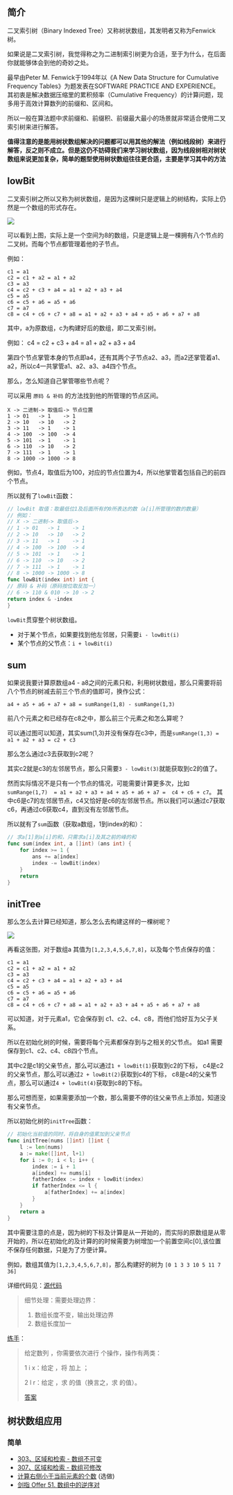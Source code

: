 ## 简介

二叉索引树（Binary Indexed Tree）又称树状数组，其发明者又称为Fenwick树。

如果说是二叉索引树，我觉得称之为二进制索引树更为合适，至于为什么，在后面你就能够体会到他的奇妙之处。

最早由Peter M. Fenwick于1994年以《A New Data Structure for Cumulative Frequency Tables》为题发表在SOFTWARE PRACTICE AND EXPERIENCE。
其初衷是解决数据压缩里的累积频率（Cumulative Frequency）的计算问题，现多用于高效计算数列的前缀和、区间和。

所以一般在算法题中求前缀和、前缀积、前缀最大最小的场景就非常适合使用二叉索引树来进行解答。

**值得注意的是能用树状数组解决的问题都可以用其他的解法（例如线段树）来进行解答，反之则不成立。但是这仍不妨碍我们来学习树状数组，因为线段树相对树状数组来说更加复杂，简单的题型使用树状数组往往更合适，主要是学习其中的方法**

## lowBit

二叉索引树之所以又称为树状数组，是因为这棵树只是逻辑上的树结构，实际上仍然是一个数组的形式存在。

![](../img/datastruct/bit/img.png)

可以看到上图，实际上是一个空间为8的数组，只是逻辑上是一棵拥有八个节点的二叉树。而每个节点都管理着他的子节点。

例如：

```
c1 = a1
c2 = c1 + a2 = a1 + a2
c3 = a3
c4 = c2 + c3 + a4 = a1 + a2 + a3 + a4
c5 = a5
c6 = c5 + a6 = a5 + a6
c7 = a7
c8 = c4 + c6 + c7 + a8 = a1 + a2 + a3 + a4 + a5 + a6 + a7 + a8
```

其中，a为原数组，c为构建好后的数组，即二叉索引树。

例如：
c4 = c2 + c3 + a4 = a1 + a2 + a3 + a4

第四个节点掌管本身的节点即a4，还有其两个子节点a2、a3，而a2还掌管着a1、a2，所以c4一共掌管a1、a2、a3、a4四个节点。

那么，怎么知道自己掌管哪些节点呢？

可以采用 `原码 & 补码` 的方法找到他的所管理的节点区间。

```
X -> 二进制-> 取值后-> 节点位置
1 -> 01   -> 1    -> 1
2 -> 10   -> 10   -> 2
3 -> 11   -> 1    -> 1
4 -> 100  -> 100  -> 4
5 -> 101  -> 1    -> 1
6 -> 110  -> 10   -> 2
7 -> 111  -> 1    -> 1
8 -> 1000 -> 1000 -> 8
```

例如，节点4，取值后为100，对应的节点位置为4，所以他掌管着包括自己的前四个节点。

所以就有了`lowBit`函数：

```go
// lowBit 取值：取最低位1及后面所有的0所表达的数（a[i]所管理的数的数量）
// 例如：
// X -> 二进制-> 取值后->
// 1 -> 01   -> 1    -> 1
// 2 -> 10   -> 10   -> 2
// 3 -> 11   -> 1    -> 1
// 4 -> 100  -> 100  -> 4
// 5 -> 101  -> 1    -> 1
// 6 -> 110  -> 10   -> 2
// 7 -> 111  -> 1    -> 1
// 8 -> 1000 -> 1000 -> 8
func lowBit(index int) int {
// 原码 & 补码（原码按位取反加一）
// 6 -> 110 & 010 -> 10 -> 2
return index & -index
}
```
`lowBit`贯穿整个树状数组。

- 对于某个节点，如果要找到他左邻居，只需要`i - lowBit(i)`
- 某个节点的父节点：`i + lowBit(i)`

## sum

如果说我要计算原数组a4 - a8之间的元素只和，利用树状数组，那么只需要将前八个节点的树减去前三个节点的值即可，换作公式：

```
a4 + a5 + a6 + a7 + a8 = sumRange(1,8) - sumRange(1,3)
```

前八个元素之和已经存在c8之中，那么前三个元素之和怎么算呢？

可以通过图可以知道，其实sum(1,3)并没有保存在c3中，而是`sumRange(1,3) = a1 + a2 + a3 = c2 + c3`

那么怎么通过c3去获取到c2呢？

其实c2就是c3的左邻居节点，那么只需要`3 - lowBit(3)`就能获取到c2的值了。

然而实际情况不是只有一个节点的情况，可能需要计算更多次，比如`sumRange(1,7)  = a1 + a2 + a3 + a4 + a5 + a6 + a7 =  c4 + c6 + c7`。
其中c6是c7的左邻居节点，c4又恰好是c6的左邻居节点。所以我们可以通过c7获取c6，再通过c6获取c4，直到没有左邻居节点。

所以就有了`sum`函数（获取a数组，1到index的和）：
```go
// 求a[1]到a[i]的和，只需求a[i]及其之前的峰的和
func sum(index int, a []int) (ans int) {
	for index >= 1 {
		ans += a[index]
		index -= lowBit(index)
	}
	return
}
```
## initTree

那么怎么去计算已经知道，那么怎么去构建这样的一棵树呢？

![](../img/datastruct/bit/img.png)

再看这张图，对于数组a 其值为`[1,2,3,4,5,6,7,8]`，以及每个节点保存的值：
```
c1 = a1
c2 = c1 + a2 = a1 + a2
c3 = a3
c4 = c2 + c3 + a4 = a1 + a2 + a3 + a4
c5 = a5
c6 = c5 + a6 = a5 + a6
c7 = a7
c8 = c4 + c6 + c7 + a8 = a1 + a2 + a3 + a4 + a5 + a6 + a7 + a8
```
可以知道，对于元素a1，它会保存到 c1、c2、c4、c8，而他们恰好互为父子关系。

所以在初始化树的时候，需要将每个元素都保存到与之相关的父节点。
如a1 需要保存到c1、c2、c4、c8四个节点。

其中c2是c1的父亲节点，那么可以通过`1 + lowBit(1)`获取到c2的下标，
c4是c2的父亲节点，那么可以通过`2 + lowBit(2)`获取到c4的下标，
c8是c4的父亲节点，那么可以通过`4 + lowBit(4)`获取到c8的下标。

那么可想而至，如果需要添加一个数，那么需要不停的往父亲节点上添加，知道没有父亲节点。

所以初始化树的`initTree`函数：
```go
// 初始化当前值的同时，将自身的值累加到父亲节点
func initTree(nums []int) []int {
	l := len(nums)
	a := make([]int, l+1)
	for i := 0; i < l; i++ {
		index := i + 1
		a[index] += nums[i]
		fatherIndex := index + lowBit(index)
		if fatherIndex <= l {
			a[fatherIndex] += a[index]
		}
	}
	return a
}
```

其中需要注意的点是，因为树的下标及计算是从一开始的，而实际的原数组是从零开始的，所以在初始化的及计算的的时候需要为树增加一个前置空间c[0],该位置不保存任何数据，只是为了方便计算。

例如，数组其值为`[1,2,3,4,5,6,7,8]`，那么构建好的树为 `[0 1 3 3 10 5 11 7 36]`

详细代码见：[源代码](https://github.com/lomtom/algorithm-go/blob/main/datastruct/linear_array/linear_array_test.go)

> 细节处理：需要处理边界：
> 1. 数组长度不变，输出处理边界
> 2. 数组长度加一


[练手](https://loj.ac/p/130)：
>给定数列 ，你需要依次进行  个操作，操作有两类：
>
> 1 i x：给定 ，将  加上 ；
> 
> 2 l r：给定 ，求  的值（换言之，求  的值）。
> 
> 
> [答案](https://github.com/lomtom/algorithm-go/blob/main/datastruct/linear_array/interval_sum/main.go)

## 树状数组应用

### 简单
- [303、区域和检索 - 数组不可变](../leetcode/303区域和检索-数组不可变_readme.md)
- [307、区域和检索 - 数组可修改](../leetcode/307区域和检索-数组可修改.md)
- [计算右侧小于当前元素的个数](https://leetcode-cn.com/problems/count-of-smaller-numbers-after-self/) (选做)
- [剑指 Offer 51. 数组中的逆序对](https://leetcode-cn.com/problems/shu-zu-zhong-de-ni-xu-dui-lcof/)

